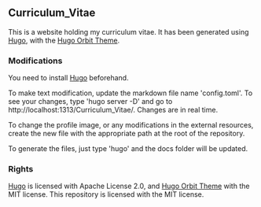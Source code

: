 ## Curriculum_Vitae

This is a website holding my curriculum vitae. It has been generated using [Hugo](https://github.com/gohugoio/hugo "Hugo's github repository"), with the [Hugo Orbit Theme](https://github.com/aerohub/hugo-orbit-theme "Hugo Orbit Theme's github repository").

### Modifications

You need to install [Hugo](https://github.com/gohugoio/hugo "Hugo's github repository") beforehand.

To make text modification, update the markdown file name 'config.toml'.
To see your changes, type 'hugo server -D' and go to http://localhost:1313/Curriculum_Vitae/.
Changes are in real time.

To change the profile image, or any modifications in the external resources, create the new file with the appropriate path at the root of the repository.

To generate the files, just type 'hugo' and the docs folder will be updated.

### Rights

[Hugo](https://github.com/gohugoio/hugo "Hugo's github repository") is licensed with Apache License 2.0, and [Hugo Orbit Theme](https://github.com/aerohub/hugo-orbit-theme "Hugo Orbit Theme's github repository") with the MIT license.
This repository is licensed with the MIT license.

